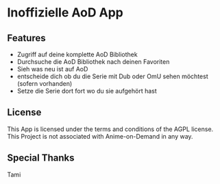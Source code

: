 # Inoffizielle AoD App

## Features
* Zugriff auf deine komplette AoD Bibliothek
* Durchsuche die AoD Bibliothek nach deinen Favoriten
* Sieh was neu ist auf AoD
* entscheide dich ob du die Serie mit Dub oder OmU sehen möchtest (sofern vorhanden)
* Setze die Serie dort fort wo du sie aufgehört hast

## License

This App is licensed under the terms and conditions of the AGPL license. This Project is not associated with Anime-on-Demand in any way.

## Special Thanks
Tami
